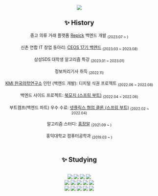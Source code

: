 <div align="center">
<img src="https://capsule-render.vercel.app/api?type=cylinder&color=auto&height=160&section=header&text=Hyejun%20Seo&fontSize=80&animation=blinking" />
<br/>
  
## ✨ History
  <p>중고 의류 거래 플랫폼 <a href="https://github.com/Repick-official/repick-server">Repick</a> 백엔드 개발 <sub/>(2023.07 ~ )<sub/></br>
  <p>신촌 연합 IT 창업 동아리: <a href="https://github.com/CEOS-Developers">CEOS 17기 백엔드</a> <sub/>(2023.03 ~ 2023.08)<sub/></br>
  <p>삼성SDS 대학생 알고리즘 특강 <sub/>(2023.01 ~ 2023.01)<sub/></br>
  <p>정보처리기사 취득 <sub/>(2022.11)<sub/></br>
  <p><a href="https://www.kmi.or.kr">KMI 한국의학연구소</a> 인턴 (백엔드 개발): 디지털 식권 프로젝트 <sub/>(2022.06 ~ 2022.08)<sub/></br>
  <p>백엔드 사이드 프로젝트: <a href="https://github.com/shj718/bookmoji">북모지 (스프링 부트)</a> <sub/>(2022.04 ~ 2022.06)<sub/></br>
  <p>부트캠프(백엔드 파트) 우수 수료: <a href="https://github.com/shj718/netflix-server">넷플릭스 협업 클론 (스프링 부트)</a> <sub/>(2022.02 ~ 2022.04)<sub/></br>
  <p>알고리즘 스터디: <a href="https://github.com/shj718/hongjangal">홍장알</a> <sub/>(2021.09 ~ )<sub/></br>
  <p>홍익대학교 컴퓨터공학과 <sub/>(2019.03 ~ )<sub/></br>
  
<br/>
  
<br/>
  
## ✨ Studying
  
<br/>
<img src="https://img.shields.io/badge/Spring-6DB33F?style=for-the-badge&logo=Spring&logoColor=white">
<img src="https://img.shields.io/badge/Spring%20Boot-6DB33F?style=for-the-badge&logo=Spring%20Boot&logoColor=white">
<img src="https://img.shields.io/badge/Django-092E20?style=for-the-badge&logo=Django&logoColor=white">
<img src="https://img.shields.io/badge/Amazon%20AWS-232F3E?style=for-the-badge&logo=Amazon%20AWS&logoColor=white"> <br>

<img src="https://img.shields.io/badge/Docker-2496ED?style=for-the-badge&logo=Docker&logoColor=white">
<img src="https://img.shields.io/badge/Kubernetes-326CE5?style=for-the-badge&logo=Kubernetes&logoColor=white">
<img src="https://img.shields.io/badge/Selenium-43B02A?style=for-the-badge&logo=Selenium&logoColor=white">
<img src="https://img.shields.io/badge/Jenkins-D24939?style=for-the-badge&logo=Jenkins&logoColor=white">
<img src="https://img.shields.io/badge/githubactions-2088FF?style=for-the-badge&logo=githubactions&logoColor=white"> <br>

<img src="https://img.shields.io/badge/NGINX-009639?style=for-the-badge&logo=NGINX&logoColor=white">
<img src="https://img.shields.io/badge/Linux-FCC624?style=for-the-badge&logo=Linux&logoColor=white">
<img src="https://img.shields.io/badge/amazons3-569A31?style=for-the-badge&logo=amazons3&logoColor=white">
<img src="https://img.shields.io/badge/Oracle-F80000?style=for-the-badge&logo=Oracle&logoColor=white">
<img src="https://img.shields.io/badge/MySQL-4479A1?style=for-the-badge&logo=MySQL&logoColor=white"> <br>
</div>
